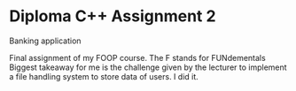 # Diploma C++ Assignment 2

Banking application

Final assignment of my FOOP course. The F stands for FUNdementals
Biggest takeaway for me is the challenge given by the lecturer to implement a file handling system to store data of users.
I did it.
